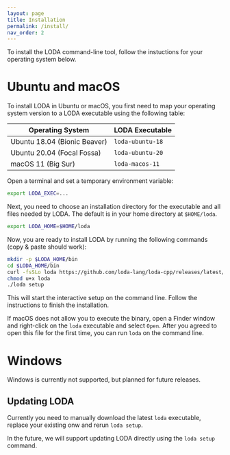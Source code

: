 ```yaml
---
layout: page
title: Installation
permalink: /install/
nav_order: 2
---
```


To install the LODA command-line tool, follow the instuctions for your operating system below.

# Ubuntu and macOS

To install LODA in Ubuntu or macOS, you first need to map your operating system version
to a LODA executable using the following table:

| Operating System             | LODA Executable  |
|------------------------------|------------------|
| Ubuntu 18.04 (Bionic Beaver) | `loda-ubuntu-18` |
| Ubuntu 20.04 (Focal Fossa)   | `loda-ubuntu-20` |
| macOS 11 (Big Sur)           | `loda-macos-11`  |

Open a terminal and set a temporary environment variable:

```bash
export LODA_EXEC=...
```

Next, you need to choose an installation directory for the executable and all files needed
by LODA. The default is in your home directory at `$HOME/loda`.

```bash
export LODA_HOME=$HOME/loda
```

Now, you are ready to install LODA by running the following commands (copy & paste should work):

```bash
mkdir -p $LODA_HOME/bin
cd $LODA_HOME/bin
curl -fsSLo loda https://github.com/loda-lang/loda-cpp/releases/latest/download/$LODA_EXEC
chmod u+x loda
./loda setup
```

This will start the interactive setup on the command line. Follow the instructions to finish the installation.

If macOS does not allow you to execute the binary, open a Finder window and right-click on the `loda` executable and select `Open`. After you agreed to open this file for the first time, you can run `loda` on the command line.

# Windows

Windows is currently not supported, but planned for future releases.

## Updating LODA

Currently you need to manually download the latest `loda` executable, replace your existing onw and rerun `loda setup`.

In the future, we will support updating LODA directly using the `loda setup` command.
